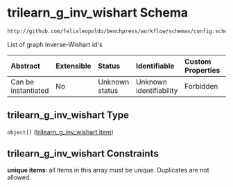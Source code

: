 # trilearn\_g\_inv\_wishart Schema

```txt
http://github.com/felixleopoldo/benchpress/workflow/schemas/config.schema.json#/properties/resources/properties/parameters/properties/trilearn_g_inv_wishart
```

List of graph inverse-Wishart id's

| Abstract            | Extensible | Status         | Identifiable            | Custom Properties | Additional Properties | Access Restrictions | Defined In                                                        |
| :------------------ | :--------- | :------------- | :---------------------- | :---------------- | :-------------------- | :------------------ | :---------------------------------------------------------------- |
| Can be instantiated | No         | Unknown status | Unknown identifiability | Forbidden         | Allowed               | none                | [config.schema.json\*](config.schema.json "open original schema") |

## trilearn\_g\_inv\_wishart Type

`object[]` ([trilearn\_g\_inv\_wishart item](config-definitions-trilearn_g_inv_wishart-item.md))

## trilearn\_g\_inv\_wishart Constraints

**unique items**: all items in this array must be unique. Duplicates are not allowed.
